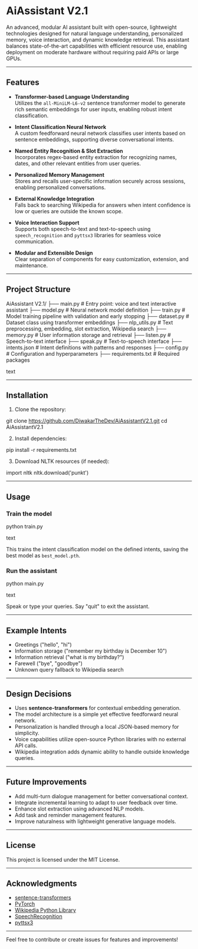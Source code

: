
# AiAssistant V2.1

An advanced, modular AI assistant built with open-source, lightweight technologies designed for natural language understanding, personalized memory, voice interaction, and dynamic knowledge retrieval. This assistant balances state-of-the-art capabilities with efficient resource use, enabling deployment on moderate hardware without requiring paid APIs or large GPUs.

---

## Features

- **Transformer-based Language Understanding**  
  Utilizes the `all-MiniLM-L6-v2` sentence transformer model to generate rich semantic embeddings for user inputs, enabling robust intent classification.

- **Intent Classification Neural Network**  
  A custom feedforward neural network classifies user intents based on sentence embeddings, supporting diverse conversational intents.

- **Named Entity Recognition & Slot Extraction**  
  Incorporates regex-based entity extraction for recognizing names, dates, and other relevant entities from user queries.

- **Personalized Memory Management**  
  Stores and recalls user-specific information securely across sessions, enabling personalized conversations.

- **External Knowledge Integration**  
  Falls back to searching Wikipedia for answers when intent confidence is low or queries are outside the known scope.

- **Voice Interaction Support**  
  Supports both speech-to-text and text-to-speech using `speech_recognition` and `pyttsx3` libraries for seamless voice communication.

- **Modular and Extensible Design**  
  Clear separation of components for easy customization, extension, and maintenance.

---

## Project Structure

AiAssistant V2.1/
├── main.py # Entry point: voice and text interactive assistant
├── model.py # Neural network model definition
├── train.py # Model training pipeline with validation and early stopping
├── dataset.py # Dataset class using transformer embeddings
├── nlp_utils.py # Text preprocessing, embedding, slot extraction, Wikipedia search
├── memory.py # User information storage and retrieval
├── listen.py # Speech-to-text interface
├── speak.py # Text-to-speech interface
├── intents.json # Intent definitions with patterns and responses
├── config.py # Configuration and hyperparameters
├── requirements.txt # Required packages

text

---

## Installation

1. Clone the repository:

git clone https://github.com/DiwakarTheDev/AiAssistantV2.1.git
cd AiAssistantV2.1



2. Install dependencies:

pip install -r requirements.txt



3. Download NLTK resources (if needed):

import nltk
nltk.download('punkt')


---

## Usage

### Train the model

python train.py

text

This trains the intent classification model on the defined intents, saving the best model as `best_model.pth`.

### Run the assistant

python main.py

text

Speak or type your queries. Say "quit" to exit the assistant.

---

## Example Intents

- Greetings ("hello", "hi")
- Information storage ("remember my birthday is December 10")
- Information retrieval ("what is my birthday?")
- Farewell ("bye", "goodbye")
- Unknown query fallback to Wikipedia search

---

## Design Decisions

- Uses **sentence-transformers** for contextual embedding generation.
- The model architecture is a simple yet effective feedforward neural network.
- Personalization is handled through a local JSON-based memory for simplicity.
- Voice capabilities utilize open-source Python libraries with no external API calls.
- Wikipedia integration adds dynamic ability to handle outside knowledge queries.

---

## Future Improvements

- Add multi-turn dialogue management for better conversational context.
- Integrate incremental learning to adapt to user feedback over time.
- Enhance slot extraction using advanced NLP models.
- Add task and reminder management features.
- Improve naturalness with lightweight generative language models.

---

## License

This project is licensed under the MIT License.

---

## Acknowledgments

- [sentence-transformers](https://www.sbert.net/)
- [PyTorch](https://pytorch.org/)
- [Wikipedia Python Library](https://pypi.org/project/wikipedia/)
- [SpeechRecognition](https://pypi.org/project/SpeechRecognition/)
- [pyttsx3](https://pypi.org/project/pyttsx3/)

---

Feel free to contribute or create issues for features and improvements!
